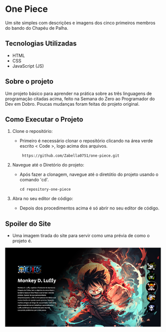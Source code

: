 # One Piece
Um site simples com descrições e imagens dos cinco primeiros membros do bando do Chapéu de Palha.

## Tecnologias Utilizadas
- HTML
- CSS
- JavaScript (JS)
 
## Sobre o projeto
Um projeto básico para aprender na prática sobre as três linguagens de programação citadas acima, feito na Semana do Zero ao Programador do Dev em Dobro. Poucas mudanças foram feitas do projeto original.

## Como Executar o Projeto
1. Clone o repositório:
   - Primeiro é necessário clonar o repositório clicando na área verde escrito < Code >, logo acima dos arquivos.
     
     ```
      https://github.com/Zabella0751/one-piece.git 
     ```
 
2. Navegue até o Diretório do projeto:
   - Após fazer a clonagem, navegue até o diretótio do projeto usando o comando 'cd'.

     ```
     cd repository-one-piece
     ```

3. Abra no seu editor de código:
   - Depois dos procedimentos acima é só abrir no seu editor de código.
  
## Spoiler do Site
- Uma imagem tirada do site para servir como uma prévia de como o projeto é.
  
![](previa-do-projeto.png) 
     
